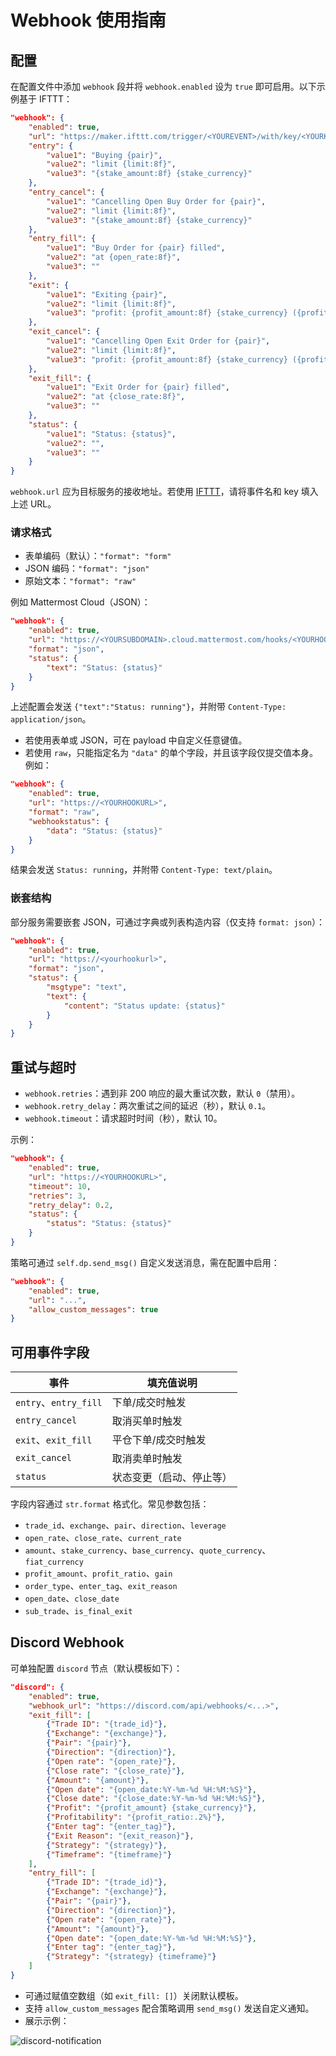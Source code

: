 # Webhook 使用指南

## 配置

在配置文件中添加 `webhook` 段并将 `webhook.enabled` 设为 `true` 即可启用。以下示例基于 IFTTT：

```json
"webhook": {
    "enabled": true,
    "url": "https://maker.ifttt.com/trigger/<YOUREVENT>/with/key/<YOURKEY>/",
    "entry": {
        "value1": "Buying {pair}",
        "value2": "limit {limit:8f}",
        "value3": "{stake_amount:8f} {stake_currency}"
    },
    "entry_cancel": {
        "value1": "Cancelling Open Buy Order for {pair}",
        "value2": "limit {limit:8f}",
        "value3": "{stake_amount:8f} {stake_currency}"
    },
    "entry_fill": {
        "value1": "Buy Order for {pair} filled",
        "value2": "at {open_rate:8f}",
        "value3": ""
    },
    "exit": {
        "value1": "Exiting {pair}",
        "value2": "limit {limit:8f}",
        "value3": "profit: {profit_amount:8f} {stake_currency} ({profit_ratio})"
    },
    "exit_cancel": {
        "value1": "Cancelling Open Exit Order for {pair}",
        "value2": "limit {limit:8f}",
        "value3": "profit: {profit_amount:8f} {stake_currency} ({profit_ratio})"
    },
    "exit_fill": {
        "value1": "Exit Order for {pair} filled",
        "value2": "at {close_rate:8f}",
        "value3": ""
    },
    "status": {
        "value1": "Status: {status}",
        "value2": "",
        "value3": ""
    }
}
```

`webhook.url` 应为目标服务的接收地址。若使用 [IFTTT](https://ifttt.com)，请将事件名和 key 填入上述 URL。

### 请求格式

* 表单编码（默认）：`"format": "form"`
* JSON 编码：`"format": "json"`
* 原始文本：`"format": "raw"`

例如 Mattermost Cloud（JSON）：

```json
"webhook": {
    "enabled": true,
    "url": "https://<YOURSUBDOMAIN>.cloud.mattermost.com/hooks/<YOURHOOK>",
    "format": "json",
    "status": {
        "text": "Status: {status}"
    }
}
```

上述配置会发送 `{"text":"Status: running"}`，并附带 `Content-Type: application/json`。

* 若使用表单或 JSON，可在 payload 中自定义任意键值。
* 若使用 `raw`，只能指定名为 `"data"` 的单个字段，并且该字段仅提交值本身。例如：

```json
"webhook": {
    "enabled": true,
    "url": "https://<YOURHOOKURL>",
    "format": "raw",
    "webhookstatus": {
        "data": "Status: {status}"
    }
}
```

结果会发送 `Status: running`，并附带 `Content-Type: text/plain`。

### 嵌套结构

部分服务需要嵌套 JSON，可通过字典或列表构造内容（仅支持 `format: json`）：

```json
"webhook": {
    "enabled": true,
    "url": "https://<yourhookurl>",
    "format": "json",
    "status": {
        "msgtype": "text",
        "text": {
            "content": "Status update: {status}"
        }
    }
}
```

## 重试与超时

* `webhook.retries`：遇到非 200 响应的最大重试次数，默认 `0`（禁用）。
* `webhook.retry_delay`：两次重试之间的延迟（秒），默认 `0.1`。
* `webhook.timeout`：请求超时时间（秒），默认 10。

示例：

```json
"webhook": {
    "enabled": true,
    "url": "https://<YOURHOOKURL>",
    "timeout": 10,
    "retries": 3,
    "retry_delay": 0.2,
    "status": {
        "status": "Status: {status}"
    }
}
```

策略可通过 `self.dp.send_msg()` 自定义发送消息，需在配置中启用：

```json
"webhook": {
    "enabled": true,
    "url": "...",
    "allow_custom_messages": true
}
```

## 可用事件字段

| 事件 | 填充值说明 |
|------|------------|
| `entry`、`entry_fill` | 下单/成交时触发 |
| `entry_cancel` | 取消买单时触发 |
| `exit`、`exit_fill` | 平仓下单/成交时触发 |
| `exit_cancel` | 取消卖单时触发 |
| `status` | 状态变更（启动、停止等） |

字段内容通过 `str.format` 格式化。常见参数包括：

* `trade_id`、`exchange`、`pair`、`direction`、`leverage`
* `open_rate`、`close_rate`、`current_rate`
* `amount`、`stake_currency`、`base_currency`、`quote_currency`、`fiat_currency`
* `profit_amount`、`profit_ratio`、`gain`
* `order_type`、`enter_tag`、`exit_reason`
* `open_date`、`close_date`
* `sub_trade`、`is_final_exit`

## Discord Webhook

可单独配置 `discord` 节点（默认模板如下）：

```json
"discord": {
    "enabled": true,
    "webhook_url": "https://discord.com/api/webhooks/<...>",
    "exit_fill": [
        {"Trade ID": "{trade_id}"},
        {"Exchange": "{exchange}"},
        {"Pair": "{pair}"},
        {"Direction": "{direction}"},
        {"Open rate": "{open_rate}"},
        {"Close rate": "{close_rate}"},
        {"Amount": "{amount}"},
        {"Open date": "{open_date:%Y-%m-%d %H:%M:%S}"},
        {"Close date": "{close_date:%Y-%m-%d %H:%M:%S}"},
        {"Profit": "{profit_amount} {stake_currency}"},
        {"Profitability": "{profit_ratio:.2%}"},
        {"Enter tag": "{enter_tag}"},
        {"Exit Reason": "{exit_reason}"},
        {"Strategy": "{strategy}"},
        {"Timeframe": "{timeframe}"}
    ],
    "entry_fill": [
        {"Trade ID": "{trade_id}"},
        {"Exchange": "{exchange}"},
        {"Pair": "{pair}"},
        {"Direction": "{direction}"},
        {"Open rate": "{open_rate}"},
        {"Amount": "{amount}"},
        {"Open date": "{open_date:%Y-%m-%d %H:%M:%S}"},
        {"Enter tag": "{enter_tag}"},
        {"Strategy": "{strategy} {timeframe}"}
    ]
}
```

* 可通过赋值空数组（如 `exit_fill: []`）关闭默认模板。
* 支持 `allow_custom_messages` 配合策略调用 `send_msg()` 发送自定义通知。
* 展示示例：

![discord-notification](assets/discord_notification.png)
